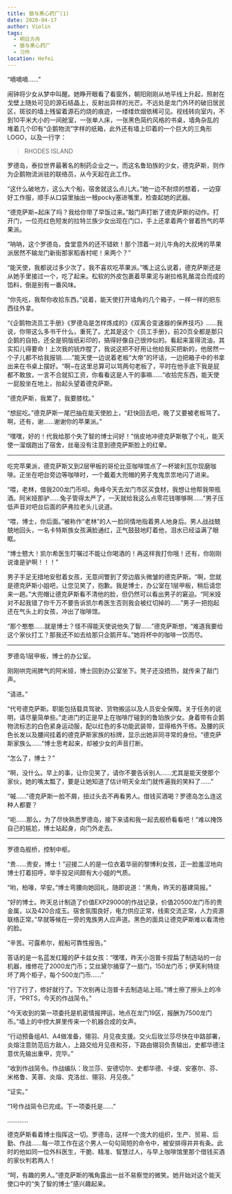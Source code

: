 ```yaml
---
title: 狼与黑心药厂(1)
date: 2020-04-17
author: Violin
tags:
  - 明日方舟
  - 狼与黑心药厂
  - 习作
location: Hefei
---
```


“嘀嘀嘀……”

闹钟将少女从梦中叫醒。她睁开眼看了看窗外，朝阳刚刚从地平线上升起，照射在戈壁上随处可见的源石结晶上，反射出异样的光芒。不远处是龙门外环的破旧居民区，斑驳的墙上残留着源石灼烧的痕迹，一缕缕炊烟依稀可见。视线转向室内，不到10平米大小的一间舱室，一张单人床，一张黑色简约风格的书桌，墙角杂乱的堆着几个印有“企鹅物流”字样的纸箱，此外还有墙上印着的一个巨大的三角形LOGO，以及一行字：

> RHODES ISLAND

罗德岛，泰拉世界最著名的制药企业之一。而这名鲁珀族的少女，德克萨斯，则作为企鹅物流派驻的联络员，从今天起在此工作。

“这什么破地方，这么大个船，宿舍就这么点儿大。”她一边不耐烦的想着，一边穿好工作服，顺手从口袋里抽出一根pocky塞进嘴里，检查起她的武器。

“德克萨斯~起床了吗？我给你带了早饭过来。”敲门声打断了德克萨斯的动作。打开门，一位亮红色短发的拉特兰族少女出现在门口，手上还拿着两个冒着热气的苹果派。

“呐呐，这个罗德岛，食堂意外的还不错欸！那个顶着一对儿牛角的大叔烤的苹果派居然不输龙门新街那家稻香村呢！来两个？”

“能天使，我都说过多少次了，我不喜欢吃苹果派。”嘴上这么说着，德克萨斯还是从她手里接过一个，吃了起来。松软的外皮包裹着苹果泥与谢拉格乳酪混合而成的馅料，倒是别有一番风味。

“你先吃，我帮你收拾东西。”说着，能天使打开墙角的几个箱子，一样一样的把东西往外拿。

“《企鹅物流员工手册》《罗德岛是怎样炼成的》《双离合变速器的保养技巧》……我说，你带这么多书干什么，重死了。尤其是这个《员工手册》，前20页全都是那只企鹅的自拍，还全是铜版纸彩印的，搞得好像自己很帅似的。看起来富得流油，其实扣儿得要命！上次我的铳炸膛了，我说这把不好用让他给我买把新的，他居然一个子儿都不给我报销……”能天使一边说着老板“大帝”的坏话，一边把箱子中的书拿出来在书桌上摆好。“啊~在这里总算可以骂两句老板了，平时在他手底下我是屁都不敢放，一言不合就扣工资，你看看这是人干的事嘛……”收拾完东西，能天使一屁股坐在地上，抬起头望着德克萨斯。

“德克萨斯，我累了，我要膝枕。”

“想屁吃。”德克萨斯一尾巴抽在能天使脸上，“赶快回去吧，晚了又要被老板骂了。啊，还有，谢……谢谢你的苹果派。”

“嘿嘿，好的！代我给那个失了智的博士问好！”俏皮地冲德克萨斯敬了个礼，能天使一溜烟跑出了宿舍，丝毫没有注意到德克萨斯脸上的红晕。

----

吃完苹果派，德克萨斯又到2层甲板的哥伦比亚咖啡馆点了一杯玻利瓦尔现磨咖啡。正坐在吧台旁边等咖啡时，一个戴着大兜帽的男子鬼鬼祟祟地闪了进来。

“喂，老林，借我200龙门币呗。角峰今天去龙门市区买食材，我想让他帮我带瓶酒。阿米娅那驴……兔子管得太严了，一天就给我这么点零花钱哪够啊……”男子压低声音对吧台后面的萨弗拉老头儿说道。

“喂，博士，你后面。”被称作“老林”的人一脸同情地指着男人地身后。男人战战兢兢地回头，一名卡特斯族女孩满脸通红，正气鼓鼓地盯着他，泪水已经溢满了眼眶。

“博士戆大！凯尔希医生叮嘱过不能让你喝酒的！再这样我打你哦！还有，你刚刚说谁是驴啊！！！”

男子手足无措地安慰着女孩，无意间瞥到了旁边眉头微皱的德克萨斯。“啊，您就是德克萨斯小姐吧，让您见笑了，抱歉。我是博士，办公室在1层甲板，稍后请您来一趟。”大兜帽让德克萨斯看不清他的脸，但仍然可以看出男子的窘迫。“阿米娅对不起我错了你千万不要告诉凯尔希医生否则我会被红切掉的……”男子一把抱起还在气头上的女孩，冲出了咖啡馆。

“那个憨憨……就是博士？怪不得能天使说他失了智……”德克萨斯想，“难道我要给这个家伙打工？那我还不如去给那只企鹅开车。”她将杯中的咖啡一饮而尽。

----

罗德岛1层甲板，博士的办公室。

刚刚哄完闹脾气的阿米娅，博士回到办公室坐下。凳子还没捂热，就传来了敲门声。

“请进。”

“代号德克萨斯。职能包括载具驾驶、货物搬运以及人员安全保障。关于任务的说明，请尽量简单些。”走进门的正是早上在咖啡厅碰到的鲁珀族少女。身着带有企鹅物流标志的白色紧身运动服，配以红色的多功能武装带，显得格外干练。及腰的灰色长发以及腰间挂着的德克萨斯家族的标牌，显示出她非同寻常的身份。“德克萨斯家族么……”博士思考起来，却被少女的声音打断。

“怎么了，博士？”

“啊，没什么。早上的事，让你见笑了，请你不要告诉别人……尤其是能天使那个家伙，她的嘴太瓢了，要是让她知道了估计明天全龙门就传遍我的笑料了……”

“嘁……”德克萨斯一脸不屑，扭过头去不再看男人。借钱买酒喝？罗德岛怎么连这种人都要？

“呃……那么，为了尽快熟悉罗德岛，接下来请和我一起去舰桥看看吧！”难以掩饰自己的尴尬，博士站起身，向门外走去。

----

罗德岛舰桥，控制中枢。

“贵……贵安，博士！”迎接二人的是一位衣着华丽的黎博利女孩，正一脸羞涩地向博士打着招呼，举手投足间颇有大小姐的气质。

“哟，柏喙，早安。”博士弯腰向她回礼，随即说道：“黑角，昨天的基建简报。”

“好的博士。昨天总计制造了价值EXP29000的作战记录，价值20500龙门币的贵金属，以及420合成玉。宿舍氛围良好，电力供应正常，线索交流正常，人力资源联络正常。”早就等候在一旁的鬼族男人应声道。黑色的面具让德克萨斯难以看清他的脸。

“辛苦。可露希尔，舰船可靠性报告。”

答话的是一名蓝发红瞳的萨卡兹女孩：“嘿嘿，昨天小泡普卡捏扁了制造站的一台机器，维修花了2000龙门币；艾丝黛尔捅穿了一扇门，150龙门币；伊芙利特烧坏了两个柜子，每个500龙门币……”

“行了行了，修好就行了。下次别再让泡普卡去制造站上班。”博士擦了擦头上的冷汗，“PRTS，今天的作战简令。”

“今天收到的第一项委托是机密情报押运，地点在龙门19区，报酬为7500龙门币。”墙上的中控大屏里传来一个机器合成的女声。

“行动预备组A1、A4做准备，翎羽、月见夜支援。交火后玫兰莎尽快在中路部署，炎熔注意防范后方敌人，上路交给月见夜和芬，下路由翎羽负责输出，史都华德注意优先输出重甲，完毕。”

“收到作战简令。作战编队：玫兰莎、安德切尔、史都华德、卡缇、安塞尔、芬、米格鲁、芙蓉、炎熔、克洛丝、翎羽、月见夜。”

“证实。”

“1号作战简令已完成。下一项委托是……”

…………

德克萨斯看着博士指挥这一切。罗德岛，这样一个庞大的组织，生产、贸易、后勤、作战……每一项工作在这个男人一句句简短的命令中，被安排得井井有条。此时的他如同一位外科医生，干脆、精准、智慧过人，与早上咖啡馆里那个借钱买酒的家伙判若两人！

“呵，有趣的男人。”德克萨斯的嘴角露出一丝不易察觉的微笑。她开始对这个能天使口中的“失了智的博士”感兴趣起来。
